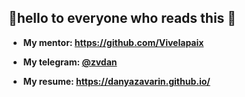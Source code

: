 ## 👋hello to everyone who reads this 👋

- **My mentor: https://github.com/Vivelapaix**

- **My telegram: [@zvdan](https://t.me/zvdan)**

- **My resume: https://danyazavarin.github.io/**

